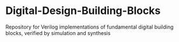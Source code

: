 # Digital-Design-Building-Blocks
Repository for Verilog implementations of fundamental digital building blocks, verified by simulation and synthesis
